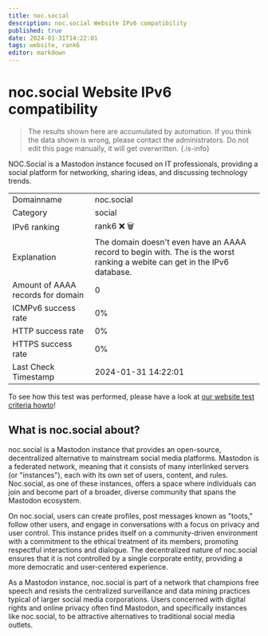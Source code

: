 ```yaml
---
title: noc.social
description: noc.social Website IPv6 compatibility
published: true
date: 2024-01-31T14:22:01
tags: website, rank6
editor: markdown
---
```


# noc.social Website IPv6 compatibility

> The results shown here are accumulated by automation. If you think the data shown is wrong, please contact the administrators. 
> Do not edit this page manually, it will get overwritten.
{.is-info}

NOC.Social is a Mastodon instance focused on IT professionals, providing a social platform for networking, sharing ideas, and discussing technology trends.


|   |   |
| - | - |
| Domainname | noc.social
| Category | social |
| IPv6 ranking | rank6 :x: :wastebasket: |
| Explanation | The domain doesn't even have an AAAA record to begin with. The is the worst ranking a webite can get in the IPv6 database. |
| Amount of AAAA records for domain | 0 |
| ICMPv6 success rate | 0%|
| HTTP success rate | 0% |
| HTTPS success rate | 0% |
| Last Check Timestamp | 2024-01-31 14:22:01 |

To see how this test was performed, please have a look at [our website test criteria howto](/howto/testcriteria/website)!


## What is noc.social about?
noc.social is a Mastodon instance that provides an open-source, decentralized alternative to mainstream social media platforms. Mastodon is a federated network, meaning that it consists of many interlinked servers (or "instances"), each with its own set of users, content, and rules. Noc.social, as one of these instances, offers a space where individuals can join and become part of a broader, diverse community that spans the Mastodon ecosystem.

On noc.social, users can create profiles, post messages known as "toots," follow other users, and engage in conversations with a focus on privacy and user control. This instance prides itself on a community-driven environment with a commitment to the ethical treatment of its members, promoting respectful interactions and dialogue. The decentralized nature of noc.social ensures that it is not controlled by a single corporate entity, providing a more democratic and user-centered experience.

As a Mastodon instance, noc.social is part of a network that champions free speech and resists the centralized surveillance and data mining practices typical of larger social media corporations. Users concerned with digital rights and online privacy often find Mastodon, and specifically instances like noc.social, to be attractive alternatives to traditional social media outlets.


